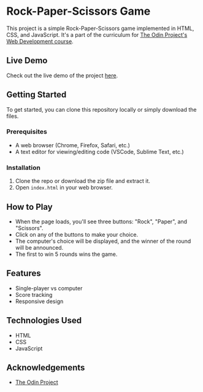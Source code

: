 # Rock-Paper-Scissors Game

This project is a simple Rock-Paper-Scissors game implemented in HTML, CSS, and JavaScript. It's a part of the curriculum for [The Odin Project's Web Development course](https://www.theodinproject.com/lessons/rock-paper-scissors).

## Live Demo

Check out the live demo of the project [here](https://nben2021.github.io/rock-paper-scissors/).

## Getting Started

To get started, you can clone this repository locally or simply download the files.

### Prerequisites

- A web browser (Chrome, Firefox, Safari, etc.)
- A text editor for viewing/editing code (VSCode, Sublime Text, etc.)

### Installation

1. Clone the repo or download the zip file and extract it.
2. Open `index.html` in your web browser.

## How to Play

- When the page loads, you'll see three buttons: "Rock", "Paper", and "Scissors".
- Click on any of the buttons to make your choice.
- The computer's choice will be displayed, and the winner of the round will be announced.
- The first to win 5 rounds wins the game.

## Features

- Single-player vs computer
- Score tracking
- Responsive design

## Technologies Used

- HTML
- CSS
- JavaScript

## Acknowledgements

- [The Odin Project](https://www.theodinproject.com/)
